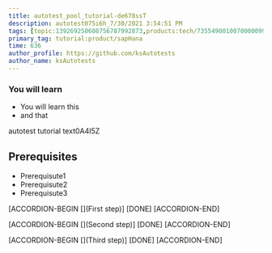 ```yaml
---
title: autotest_pool_tutorial-de678ssT
description: autotest075i6h_7/30/2021 3:54:51 PM
tags: [topic:139269250608756787992873,products:tech/73554900100700000996,tutorial:experience/advanced]
primary_tag: tutorial:product/sapHana
time: 636
author_profile: https://github.com/ksAutotests
author_name: ksAutotests
---
```

### You will learn
- You will learn this
- and that

autotest tutorial text0A4I5Z

## Prerequisites
- Prerequisute1
- Prerequisute2
- Prerequisute3

[ACCORDION-BEGIN [](First step)]
[DONE]
[ACCORDION-END]

[ACCORDION-BEGIN [](Second step)]
[DONE]
[ACCORDION-END]

[ACCORDION-BEGIN [](Third step)]
[DONE]
[ACCORDION-END]

